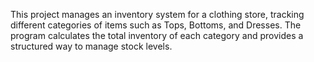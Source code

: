 This project manages an inventory system for a clothing store, tracking different categories of items such as Tops, Bottoms, and Dresses. The program calculates the total inventory of each category and provides a structured way to manage stock levels.

